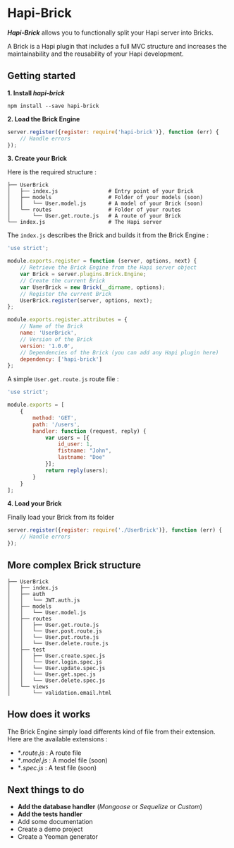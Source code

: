 # Hapi-Brick

***Hapi-Brick*** allows you to functionally split your Hapi server into Bricks.

A Brick is a Hapi plugin that includes a full MVC structure and increases the maintainability and the reusability of your Hapi development.


## Getting started

**1. Install *hapi-brick***

```
npm install --save hapi-brick
```

**2. Load the Brick Engine**
```js
server.register({register: require('hapi-brick')}, function (err) {
    // Handle errors
});
```

**3. Create your Brick**

Here is the required structure :
```
├── UserBrick
│   ├── index.js                # Entry point of your Brick
│   ├── models                  # Folder of your models (soon)
│   │   └── User.model.js       # A model of your Brick (soon)
│   └── routes                  # Folder of your routes
│       └── User.get.route.js   # A route of your Brick
└── index.js                    # The Hapi server
```

The `index.js` describes the Brick and builds it from the Brick Engine :
```js
'use strict';

module.exports.register = function (server, options, next) {
    // Retrieve the Brick Engine from the Hapi server object
    var Brick = server.plugins.Brick.Engine;
    // Create the current Brick
    var UserBrick = new Brick(__dirname, options);
    // Register the current Brick
    UserBrick.register(server, options, next);
};

module.exports.register.attributes = {
    // Name of the Brick
    name: 'UserBrick',
    // Version of the Brick
    version: '1.0.0',
    // Dependencies of the Brick (you can add any Hapi plugin here)
    dependency: ['hapi-brick']
};
```

A simple `User.get.route.js` route file :
```js
'use strict';

module.exports = [
    {
        method: 'GET',
        path: '/users',
        handler: function (request, reply) {
            var users = [{
                id_user: 1,
                fistname: "John",
                lastname: "Doe"
            }];
            return reply(users);
        }
    }
];
```

**4. Load your Brick**

Finally load your Brick from its folder
```js
server.register({register: require('./UserBrick')}, function (err) {
    // Handle errors
});
```

## More complex Brick structure

```
├── UserBrick
│   ├── index.js
│   ├── auth
│   │   └── JWT.auth.js
│   ├── models
│   │   └── User.model.js
│   ├── routes
│   │   ├── User.get.route.js
│   │   └── User.post.route.js
│   │   └── User.put.route.js
│   │   └── User.delete.route.js
│   ├── test
│   │   ├── User.create.spec.js
│   │   └── User.login.spec.js
│   │   └── User.update.spec.js
│   │   └── User.get.spec.js
│   │   └── User.delete.spec.js
│   └── views
│       └── validation.email.html
```

## How does it works

The Brick Engine simply load differents kind of file from their extension. Here are the available extensions :
* **.route.js* : A route file
* **.model.js* : A model file (soon)
* **.spec.js* : A test file (soon)

## Next things to do

* **Add the database handler** (*Mongoose* or *Sequelize* or *Custom*)
* **Add the tests handler**
* Add some documentation
* Create a demo project
* Create a Yeoman generator